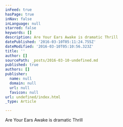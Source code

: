```yaml
---
inFeed: true
hasPage: true
inNav: false
inLanguage: null
starred: false
keywords: []
description: Are Your Ears Awake is dramatic Thrill
datePublished: '2016-03-10T05:11:24.755Z'
dateModified: '2016-03-10T05:10:56.323Z'
title: ''
author: []
sourcePath: _posts/2016-03-10-undefined.md
published: true
authors: []
publisher:
  name: null
  domain: null
  url: null
  favicon: null
url: undefined/index.html
_type: Article

---
```

Are Your Ears Awake is dramatic Thrill